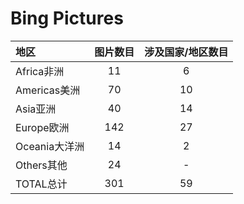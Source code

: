 # Bing Pictures

|地区  |图片数目  |涉及国家/地区数目  |
|:--|:--:|:--:|
|Africa非洲  |11  |6|
|Americas美洲  |70  |10  |
|Asia亚洲  |40  |14  |
|Europe欧洲  |142  |27  |
|Oceania大洋洲  |14  |2  |
|Others其他  |24  |-  |
|TOTAL总计  |301  |59  |
